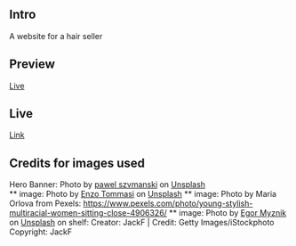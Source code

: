 ## Intro

A website for a hair seller

## Preview

[Live]('./src/images/hairbya-sc.png')

## Live

[Link](https://hairbya.gtsb.io/)

## Credits for images used

Hero Banner: Photo by <a href="https://unsplash.com/@szvmanski?utm_source=unsplash&utm_medium=referral&utm_content=creditCopyText">pawel szvmanski</a> on <a href="https://unsplash.com/s/photos/wig?utm_source=unsplash&utm_medium=referral&utm_content=creditCopyText">Unsplash</a>
<br/>
** image: Photo by <a href="https://unsplash.com/@11x11?utm_source=unsplash&utm_medium=referral&utm_content=creditCopyText">Enzo Tommasi</a> on <a href="https://unsplash.com/s/photos/wig?utm_source=unsplash&utm_medium=referral&utm_content=creditCopyText">Unsplash</a>
** image: Photo by Maria Orlova from Pexels: https://www.pexels.com/photo/young-stylish-multiracial-women-sitting-close-4906326/
\*\* image: Photo by <a href="https://unsplash.com/@vonshnauzer?utm_source=unsplash&utm_medium=referral&utm_content=creditCopyText">Egor Myznik</a> on <a href="https://unsplash.com/s/photos/wig?utm_source=unsplash&utm_medium=referral&utm_content=creditCopyText">Unsplash</a>
on shelf: Creator: JackF | Credit: Getty Images/iStockphoto
Copyright: JackF
